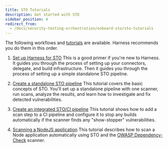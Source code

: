 ```yaml
---
title: STO Tutorials
description: Get started with STO
sidebar_position: 4
redirect_from:
  - /docs/security-testing-orchestration/onboard-sto/sto-tutorials
---
```



The following workflows and [tutorials](/tutorials/security-tests) are available. Harness recommends you do them in this order. 

  1. [Set up Harness for STO](/docs/security-testing-orchestration/get-started/onboarding-guide) This is a good primer if you're new to Harness. It guides you through the process of setting up your connectors, delegate, and build infrastructure. Then it guides you through the process of setting up a simple standalone STO pipeline. 
   
  2. [Create a standalone STO pipeline](/tutorials/security-tests/standalone-pipeline) This tutorial covers the basic concepts of STO. You'll set up a standalone pipeline with one scanner, run scans, analyze the results, and learn how to investigate and fix detected vulnerabilities.

  3. [Create an integrated STO/CI pipeline](/tutorials/security-tests/cicd-integrated-pipeline) This tutorial shows how to add a scan step to a CI pipeline and configure it to stop any builds automatically if the scanner finds any "show-stopper" vulnerabilities.

  4. [Scanning a NodeJS application](/tutorials/security-tests/nodejs-owasp) This tutorial describes how to scan a Node application automatically using STO and the [OWASP Dependency-Check](https://owasp.org/www-project-dependency-check/) scanner.